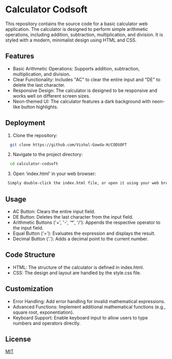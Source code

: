 
# Calculator Codsoft
This repository contains the source code for a basic calculator web application. The calculator is designed to perform simple arithmetic operations, including addition, subtraction, multiplication, and division. It is styled with a modern, minimalist design using HTML and CSS.



## Features

- Basic Arithmetic Operations: Supports addition, subtraction, multiplication, and division.
- Clear Functionality: Includes "AC" to clear the entire input and "DE" to delete the last character.
- Responsive Design: The calculator is designed to be responsive and works well on different screen sizes.
- Neon-themed UI: The calculator features a dark background with neon-like button highlights.


## Deployment

1. Clone the repository:

```bash
  git clone https://github.com/Vishal-Gowda-H/CODSOFT
```
2. Navigate to the project directory:

```bash
  cd calculator-codsoft
```
3. Open 'index.html' in your web browser:
```bash
 Simply double-click the index.html file, or open it using your web browser.
```


## Usage

- AC Button: Clears the entire input field.
- DE Button: Deletes the last character from the input field.
- Arithmetic Buttons ('+', '-', '*', '/'): Appends the respective operator to the input field.
- Equal Button ('='): Evaluates the expression and displays the result.
- Decimal Button ('.'): Adds a decimal point to the current number.
## Code Structure
- HTML: The structure of the calculator is defined in index.html.
- CSS: The design and layout are handled by the style.css file.
## Customization
- Error Handling: Add error handling for invalid mathematical expressions.
- Advanced Functions: Implement additional mathematical functions (e.g., square root, exponentiation).
- Keyboard Support: Enable keyboard input to allow users to type numbers and operators directly.
## License

[MIT](https://github.com/Vishal-Gowda-H/CODSOFT/blob/main/LICENSE)

